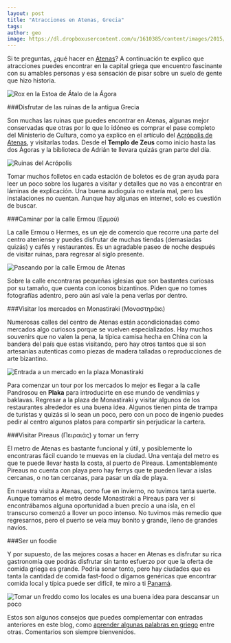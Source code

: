 ```yaml
---
layout: post
title: "Atracciones en Atenas, Grecia"
tags: 
author: geo
image: https://dl.dropboxusercontent.com/u/1610385/content/images/2015/06/2014-12-17-08-49-49.jpg
---
```

Si te preguntas, ¿qué hacer en [Atenas](/tag/atenas)? A continuación te explico que atracciones puedes encontrar en la capital griega que encuentro fascinante con su amables personas y esa sensación de pisar sobre un suelo de gente que hizo historia.

![Rox en la Estoa de Átalo de la Ágora](https://dl.dropboxusercontent.com/u/1610385/content/images/2015/06/2014-12-17-10-12-41.jpg)

###Disfrutar de las ruinas de la antigua Grecia

Son muchas las ruinas que puedes encontrar en Atenas, algunas mejor conservadas que otras por lo que lo idóneo es comprar el pase completo del Ministerio de Cultura, como ya explico en el artículo del [Acrópolis de Atenas](/acropolis/), y visitarlas todas. Desde el **Templo de Zeus** como inicio hasta las dos Ágoras y la biblioteca de Adrián te llevara quizás gran parte del día.

![Ruinas del Acrópolis](https://dl.dropboxusercontent.com/u/1610385/content/images/2015/06/2014-12-17-08-25-59.jpg)

Tomar muchos folletos en cada estación de boletos es de gran ayuda para leer un poco sobre los lugares a visitar y detalles que no vas a encontrar en láminas de explicación. Una buena audioguía no estaría mal, pero las instalaciones no cuentan. Aunque hay algunas en internet, solo es cuestión de buscar.

###Caminar por la calle Ermou (Ερμού)

La calle Ermou o Hermes, es un eje de comercio que recorre una parte del centro ateniense y puedes disfrutar de muchas tiendas (demasiadas quizás) y cafés y restaurantes. Es un agradable paseo de noche después de visitar ruinas, para regresar al siglo presente.

![Paseando por la calle Ermou de Atenas](https://dl.dropboxusercontent.com/u/1610385/content/images/2015/06/2014-12-16-15-18-38.jpg)

Sobre la calle encontraras pequeñas iglesias que son bastantes curiosas por su tamaño, que cuenta con iconos bizantinos. Piden que no tomes fotografías adentro, pero aún así vale la pena verlas por dentro.

###Visitar los mercados en Monastiraki (Μοναστηράκι)

Numerosas calles del centro de Atenas están acondicionadas como mercados algo curiosos porque se vuelven especializados. Hay muchos souvenirs que no valen la pena, la típica camisa hecha en China con la bandera del país que estas visitando, pero hay otros tantos que si son artesanías autenticas como piezas de madera talladas o reproducciones de arte bizantino.

![Entrada a un mercado en la plaza Monastiraki](https://dl.dropboxusercontent.com/u/1610385/content/images/2015/06/2014-12-16-15-44-06.jpg)

Para comenzar un tour por los mercados lo mejor es llegar a la calle Pandrosou en **Plaka** para introducirte en ese mundo de vendimias y baklavas. Regresar a la plaza de Monastiraki y visitar algunos de los restaurantes alrededor es una buena idea. Algunos tienen pinta de trampa de turistas y quizás si lo sean un poco, pero con un poco de ingenio puedes pedir al centro algunos platos para compartir sin perjudicar la cartera.

###Visitar Pireaus (Πειραιάς) y tomar un ferry

El metro de Atenas es bastante funcional y útil, y posiblemente lo encontraras fácil cuando te muevas en la ciudad. Una ventaja del metro es que te puede llevar hasta la costa, al puerto de Pireaus. Lamentablemente Pireaus no cuenta con playa pero hay ferrys que te pueden llevar a islas cercanas, o no tan cercanas, para pasar un día de playa.

En nuestra visita a Atenas, como fue en invierno, no tuvimos tanta suerte. Aunque tomamos el metro desde Monastiraki a Pireaus para ver si encontrábamos alguna oportunidad a buen precio a una isla, en el transcurso comenzó a llover un poco intenso. No tuvimos más remedio que regresarnos, pero el puerto se veía muy bonito y grande, lleno de grandes navíos.

###Ser un foodie

Y por supuesto, de las mejores cosas a hacer en Atenas es disfrutar su rica gastronomía que podrás disfrutar sin tanto esfuerzo por que la oferta de comida griega es grande. Podría sonar tonto, pero hay ciudades que es tanta la cantidad de comida fast-food o digamos genéricas que encontrar comida local y típica puede ser difícil, te miro a ti [Panamá](/tag/panama).

![Tomar un freddo como los locales es una buena idea para descansar un poco](https://dl.dropboxusercontent.com/u/1610385/content/images/2015/06/2014-12-16-16-33-53.jpg)

Estos son algunos consejos que puedes complementar con entradas anteriores en este blog, como [aprender algunas palabras en griego](/frases-utiles-al-viajar/) entre otras. Comentarios son siempre bienvenidos.